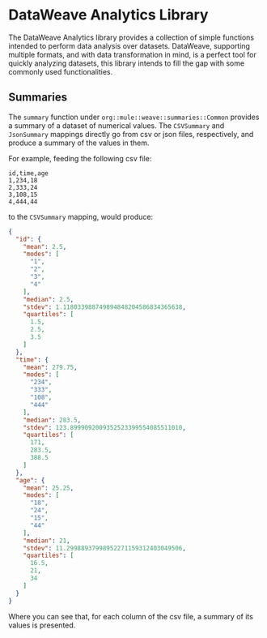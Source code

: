 # DataWeave Analytics Library

The DataWeave Analytics library provides a collection of simple functions
intended to perform data analysis over datasets.
DataWeave, supporting multiple formats, and with data transformation in mind, is a
perfect tool for quickly analyzing datasets, this library intends to fill the gap with
some commonly used functionalities.

## Summaries

The `summary` function under `org::mule::weave::summaries::Common` provides a summary
of a dataset of numerical values. The `CSVSummary` and `JsonSummary` mappings directly go
from csv or json files, respectively, and produce a summary of the values in them.

For example, feeding the following csv file:


```csv
id,time,age
1,234,18
2,333,24
3,108,15
4,444,44
```

to the `CSVSummary` mapping, would produce:

```json
{
  "id": {
    "mean": 2.5,
    "modes": [
      "1",
      "2",
      "3",
      "4"
    ],
    "median": 2.5,
    "stdev": 1.118033988749894848204586834365638,
    "quartiles": [
      1.5,
      2.5,
      3.5
    ]
  },
  "time": {
    "mean": 279.75,
    "modes": [
      "234",
      "333",
      "108",
      "444"
    ],
    "median": 283.5,
    "stdev": 123.8999092009352523399554085511010,
    "quartiles": [
      171,
      283.5,
      388.5
    ]
  },
  "age": {
    "mean": 25.25,
    "modes": [
      "18",
      "24",
      "15",
      "44"
    ],
    "median": 21,
    "stdev": 11.29988937998952271159312403049506,
    "quartiles": [
      16.5,
      21,
      34
    ]
  }
}
```

Where you can see that, for each column of the csv file, a summary of its values
is presented.